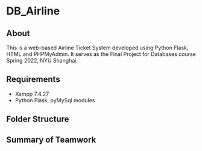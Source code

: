 # DB_Airline

## About

This is a web-based Airline Ticket System developed using Python Flask, HTML and PHPMyAdmin. It serves as the Final Project for Databases course Spring 2022, NYU Shanghai.

## Requirements

- Xampp 7.4.27
- Python Flask, pyMySql modules

## Folder Structure

## Summary of Teamwork
